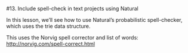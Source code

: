 #13. Include spell-check in text projects using Natural

In this lesson, we’ll see how to use Natural’s probabilistic spell-checker, which uses the trie data structure. 

This uses the Norvig spell corrector and list of words: http://norvig.com/spell-correct.html